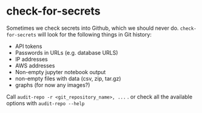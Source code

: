 # check-for-secrets

Sometimes we check secrets into Github, which we should never do. `check-for-secrets` will look for the following things in Git history:

- API tokens
- Passwords in URLs (e.g. database URLS)
- IP addresses
- AWS addresses
- Non-empty jupyter notebook output
- non-empty files with data (csv, zip, tar.gz)
- graphs (for now any images?)


Call `audit-repo -r <git_repository_name>, ...` . or check all the available options with `audit-repo --help`

